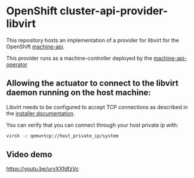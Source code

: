 # OpenShift cluster-api-provider-libvirt

This repository hosts an implementation of a provider for libvirt for the
OpenShift [machine-api](https://github.com/openshift/cluster-api).

This provider runs as a machine-controller deployed by the
[machine-api-operator](https://github.com/openshift/machine-api-operator)

## Allowing the actuator to connect to the libvirt daemon running on the host machine:

Libvirt needs to be configured to accept TCP connections as described in the [installer documentation](https://github.com/openshift/installer/tree/master/docs/dev/libvirt#configure-libvirt-to-accept-tcp-connections).

You can verify that you can connect through your host private ip with:

```sh
virsh -c qemu+tcp://host_private_ip/system
```

## Video demo
https://youtu.be/urvXXfdfzVc
